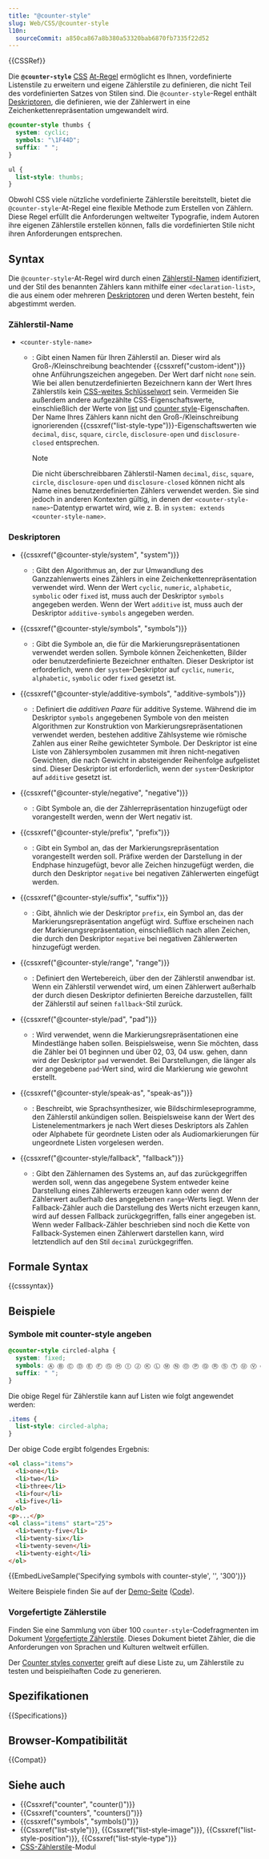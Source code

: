 ```yaml
---
title: "@counter-style"
slug: Web/CSS/@counter-style
l10n:
  sourceCommit: a850ca867a8b380a53320bab6870fb7335f22d52
---
```


{{CSSRef}}

Die **`@counter-style`** [CSS](/de/docs/Web/CSS) [At-Regel](/de/docs/Web/CSS/CSS_syntax/At-rule) ermöglicht es Ihnen, vordefinierte Listenstile zu erweitern und eigene Zählerstile zu definieren, die nicht Teil des vordefinierten Satzes von Stilen sind. Die `@counter-style`-Regel enthält [Deskriptoren](#deskriptoren), die definieren, wie der Zählerwert in eine Zeichenkettenrepräsentation umgewandelt wird.

```css
@counter-style thumbs {
  system: cyclic;
  symbols: "\1F44D";
  suffix: " ";
}

ul {
  list-style: thumbs;
}
```

Obwohl CSS viele nützliche vordefinierte Zählerstile bereitstellt, bietet die `@counter-style`-At-Regel eine flexible Methode zum Erstellen von Zählern. Diese Regel erfüllt die Anforderungen weltweiter Typografie, indem Autoren ihre eigenen Zählerstile erstellen können, falls die vordefinierten Stile nicht ihren Anforderungen entsprechen.

## Syntax

Die `@counter-style`-At-Regel wird durch einen [Zählerstil-Namen](#zählerstil-name) identifiziert, und der Stil des benannten Zählers kann mithilfe einer `<declaration-list>`, die aus einem oder mehreren [Deskriptoren](#deskriptoren) und deren Werten besteht, fein abgestimmt werden.

### Zählerstil-Name

- `<counter-style-name>`

  - : Gibt einen Namen für Ihren Zählerstil an. Dieser wird als Groß-/Kleinschreibung beachtender {{cssxref("custom-ident")}} ohne Anführungszeichen angegeben. Der Wert darf nicht `none` sein. Wie bei allen benutzerdefinierten Bezeichnern kann der Wert Ihres Zählerstils kein [CSS-weites Schlüsselwort](/de/docs/Web/CSS/CSS_Values_and_Units/CSS_data_types#css-wide_keywords) sein. Vermeiden Sie außerdem andere aufgezählte CSS-Eigenschaftswerte, einschließlich der Werte von [list](/de/docs/Web/CSS/CSS_lists#properties) und [counter style](/de/docs/Web/CSS/CSS_counter_styles#properties)-Eigenschaften. Der Name Ihres Zählers kann nicht den Groß-/Kleinschreibung ignorierenden {{cssxref("list-style-type")}}-Eigenschaftswerten wie `decimal`, `disc`, `square`, `circle`, `disclosure-open` und `disclosure-closed` entsprechen.

    > [!NOTE]
    > Die nicht überschreibbaren Zählerstil-Namen `decimal`, `disc`, `square`, `circle`, `disclosure-open` und `disclosure-closed` können nicht als Name eines benutzerdefinierten Zählers verwendet werden. Sie sind jedoch in anderen Kontexten gültig, in denen der `<counter-style-name>`-Datentyp erwartet wird, wie z. B. in `system: extends <counter-style-name>`.

### Deskriptoren

- {{cssxref("@counter-style/system", "system")}}

  - : Gibt den Algorithmus an, der zur Umwandlung des Ganzzahlenwerts eines Zählers in eine Zeichenkettenrepräsentation verwendet wird. Wenn der Wert `cyclic`, `numeric`, `alphabetic`, `symbolic` oder `fixed` ist, muss auch der Deskriptor `symbols` angegeben werden. Wenn der Wert `additive` ist, muss auch der Deskriptor `additive-symbols` angegeben werden.

- {{cssxref("@counter-style/symbols", "symbols")}}

  - : Gibt die Symbole an, die für die Markierungsrepräsentationen verwendet werden sollen. Symbole können Zeichenketten, Bilder oder benutzerdefinierte Bezeichner enthalten. Dieser Deskriptor ist erforderlich, wenn der `system`-Deskriptor auf `cyclic`, `numeric`, `alphabetic`, `symbolic` oder `fixed` gesetzt ist.

- {{cssxref("@counter-style/additive-symbols", "additive-symbols")}}

  - : Definiert die _additiven Paare_ für additive Systeme. Während die im Deskriptor `symbols` angegebenen Symbole von den meisten Algorithmen zur Konstruktion von Markierungsrepräsentationen verwendet werden, bestehen additive Zählsysteme wie römische Zahlen aus einer Reihe gewichteter Symbole. Der Deskriptor ist eine Liste von Zählersymbolen zusammen mit ihren nicht-negativen Gewichten, die nach Gewicht in absteigender Reihenfolge aufgelistet sind. Dieser Deskriptor ist erforderlich, wenn der `system`-Deskriptor auf `additive` gesetzt ist.

- {{cssxref("@counter-style/negative", "negative")}}

  - : Gibt Symbole an, die der Zählerrepräsentation hinzugefügt oder vorangestellt werden, wenn der Wert negativ ist.

- {{cssxref("@counter-style/prefix", "prefix")}}

  - : Gibt ein Symbol an, das der Markierungsrepräsentation vorangestellt werden soll. Präfixe werden der Darstellung in der Endphase hinzugefügt, bevor alle Zeichen hinzugefügt werden, die durch den Deskriptor `negative` bei negativen Zählerwerten eingefügt werden.

- {{cssxref("@counter-style/suffix", "suffix")}}

  - : Gibt, ähnlich wie der Deskriptor `prefix`, ein Symbol an, das der Markierungsrepräsentation angefügt wird. Suffixe erscheinen nach der Markierungsrepräsentation, einschließlich nach allen Zeichen, die durch den Deskriptor `negative` bei negativen Zählerwerten hinzugefügt werden.

- {{cssxref("@counter-style/range", "range")}}

  - : Definiert den Wertebereich, über den der Zählerstil anwendbar ist. Wenn ein Zählerstil verwendet wird, um einen Zählerwert außerhalb der durch diesen Deskriptor definierten Bereiche darzustellen, fällt der Zählerstil auf seinen `fallback`-Stil zurück.

- {{cssxref("@counter-style/pad", "pad")}}

  - : Wird verwendet, wenn die Markierungsrepräsentationen eine Mindestlänge haben sollen. Beispielsweise, wenn Sie möchten, dass die Zähler bei 01 beginnen und über 02, 03, 04 usw. gehen, dann wird der Deskriptor `pad` verwendet. Bei Darstellungen, die länger als der angegebene `pad`-Wert sind, wird die Markierung wie gewohnt erstellt.

- {{cssxref("@counter-style/speak-as", "speak-as")}}

  - : Beschreibt, wie Sprachsynthesizer, wie Bildschirmleseprogramme, den Zählerstil ankündigen sollen. Beispielsweise kann der Wert des Listenelementmarkers je nach Wert dieses Deskriptors als Zahlen oder Alphabete für geordnete Listen oder als Audiomarkierungen für ungeordnete Listen vorgelesen werden.

- {{cssxref("@counter-style/fallback", "fallback")}}
  - : Gibt den Zählernamen des Systems an, auf das zurückgegriffen werden soll, wenn das angegebene System entweder keine Darstellung eines Zählerwerts erzeugen kann oder wenn der Zählerwert außerhalb des angegebenen `range`-Werts liegt. Wenn der Fallback-Zähler auch die Darstellung des Werts nicht erzeugen kann, wird auf dessen Fallback zurückgegriffen, falls einer angegeben ist. Wenn weder Fallback-Zähler beschrieben sind noch die Kette von Fallback-Systemen einen Zählerwert darstellen kann, wird letztendlich auf den Stil `decimal` zurückgegriffen.

## Formale Syntax

{{csssyntax}}

## Beispiele

### Symbole mit counter-style angeben

```css
@counter-style circled-alpha {
  system: fixed;
  symbols: Ⓐ Ⓑ Ⓒ Ⓓ Ⓔ Ⓕ Ⓖ Ⓗ Ⓘ Ⓙ Ⓚ Ⓛ Ⓜ Ⓝ Ⓞ Ⓟ Ⓠ Ⓡ Ⓢ Ⓣ Ⓤ Ⓥ Ⓦ Ⓧ Ⓨ Ⓩ;
  suffix: " ";
}
```

Die obige Regel für Zählerstile kann auf Listen wie folgt angewendet werden:

```css
.items {
  list-style: circled-alpha;
}
```

Der obige Code ergibt folgendes Ergebnis:

```html hidden
<ol class="items">
  <li>one</li>
  <li>two</li>
  <li>three</li>
  <li>four</li>
  <li>five</li>
</ol>
<p>...</p>
<ol class="items" start="25">
  <li>twenty-five</li>
  <li>twenty-six</li>
  <li>twenty-seven</li>
  <li>twenty-eight</li>
</ol>
```

{{EmbedLiveSample('Specifying symbols with counter-style', '', '300')}}

Weitere Beispiele finden Sie auf der [Demo-Seite](https://mdn.github.io/css-examples/counter-style-demo/) ([Code](https://github.com/mdn/css-examples/tree/main/counter-style-demo)).

### Vorgefertigte Zählerstile

Finden Sie eine Sammlung von über 100 `counter-style`-Codefragmenten im Dokument [Vorgefertigte Zählerstile](https://www.w3.org/TR/predefined-counter-styles/). Dieses Dokument bietet Zähler, die die Anforderungen von Sprachen und Kulturen weltweit erfüllen.

Der [Counter styles converter](https://r12a.github.io/app-counters/) greift auf diese Liste zu, um Zählerstile zu testen und beispielhaften Code zu generieren.

## Spezifikationen

{{Specifications}}

## Browser-Kompatibilität

{{Compat}}

## Siehe auch

- {{Cssxref("counter", "counter()")}}
- {{Cssxref("counters", "counters()")}}
- {{cssxref("symbols", "symbols()")}}
- {{Cssxref("list-style")}}, {{Cssxref("list-style-image")}}, {{Cssxref("list-style-position")}}, {{Cssxref("list-style-type")}}
- [CSS-Zählerstile](/de/docs/Web/CSS/CSS_counter_styles)-Modul
